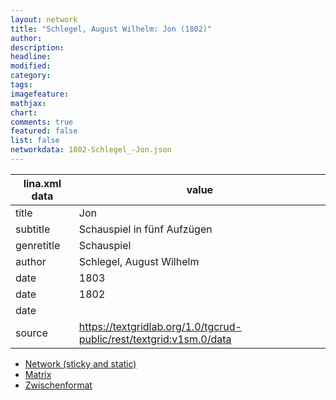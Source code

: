 ```yaml
---
layout: network
title: "Schlegel, August Wilhelm: Jon (1802)"
author:
description:
headline:
modified:
category:
tags:
imagefeature: 
mathjax: 
chart: 
comments: true
featured: false
list: false
networkdata: 1802-Schlegel_-Jon.json
---
```

lina.xml data  | value
------------- | -------------
title|Jon
subtitle|Schauspiel in fünf Aufzügen
genretitle|Schauspiel
author|Schlegel, August Wilhelm
date|1803
date|1802
date|
source|https://textgridlab.org/1.0/tgcrud-public/rest/textgrid:v1sm.0/data


* [Network (sticky and static)](/network234)
* [Matrix](/matrix234)
* [Zwischenformat](/lina234 )
